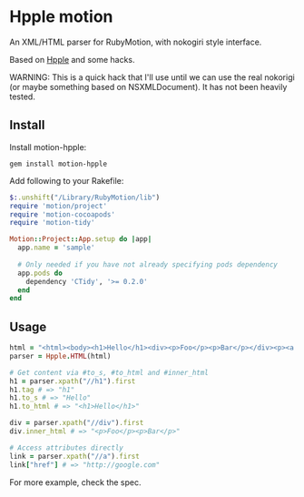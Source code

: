 # Hpple motion

An XML/HTML parser for RubyMotion, with nokogiri style interface.

Based on [Hpple](https://github.com/topfunky/hpple) and some hacks.

WARNING: This is a quick hack that I'll use until we can use the real 
nokorigi (or maybe something based on NSXMLDocument). It has not been heavily tested.

## Install

Install motion-hpple:

    gem install motion-hpple

Add following to your Rakefile:

```ruby
$:.unshift("/Library/RubyMotion/lib")
require 'motion/project'
require 'motion-cocoapods'
require 'motion-tidy'

Motion::Project::App.setup do |app|
  app.name = 'sample' 
  
  # Only needed if you have not already specifying pods dependency
  app.pods do
    dependency 'CTidy', '>= 0.2.0'
  end
end
```

## Usage

``` ruby
html = "<html><body><h1>Hello</h1><div><p>Foo</p><p>Bar</p></div><p><a href=\"http://google.com\">google</a></p></body></html>"
parser = Hpple.HTML(html)

# Get content via #to_s, #to_html and #inner_html
h1 = parser.xpath("//h1").first
h1.tag # => "h1"
h1.to_s # => "Hello"
h1.to_html # => "<h1>Hello</h1>"

div = parser.xpath("//div").first
div.inner_html # => "<p>Foo</p><p>Bar</p>"

# Access attributes directly
link = parser.xpath("//a").first
link["href"] # => "http://google.com"
```

For more example, check the spec.

